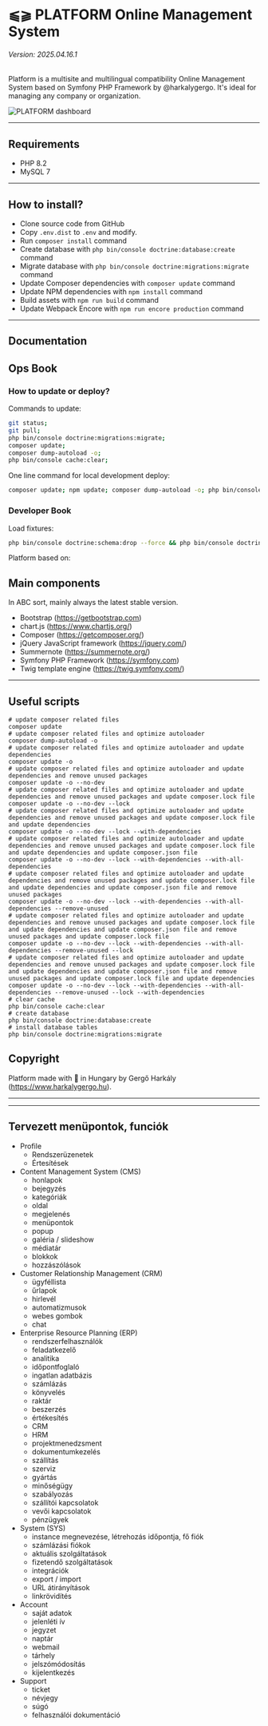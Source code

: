 # ⫹⫺ PLATFORM Online Management System
###### Version: 2025.04.16.1

Platform is a multisite and multilingual compatibility Online Management System based on Symfony PHP Framework by @harkalygergo. It's ideal for managing any company or organization.

![PLATFORM dashboard](/_platform/documentation/platform-dashboard.png?raw=true "PLATFORM dashboard")

---

## Requirements

- PHP 8.2
- MySQL 7

---

## How to install?

- Clone source code from GitHub
- Copy `.env.dist` to `.env` and modify.
- Run `composer install` command
- Create database with `php bin/console doctrine:database:create` command
- Migrate database with `php bin/console doctrine:migrations:migrate` command
- Update Composer dependencies with `composer update` command
- Update NPM dependencies with `npm install` command
- Build assets with `npm run build` command
- Update Webpack Encore with `npm run encore production` command

---

## Documentation

## Ops Book

### How to update or deploy?

Commands to update:

```bash
git status;
git pull;
php bin/console doctrine:migrations:migrate;
composer update;
composer dump-autoload -o;
php bin/console cache:clear;
```

One line command for local development deploy:

```bash
composer update; npm update; composer dump-autoload -o; php bin/console cache:pool:clear --all; php bin/console cache:clear; php bin/console doctrine:migrations:diff; php bin/console doctrine:schema:validate -v;
```

### Developer Book

Load fixtures:

```bash
php bin/console doctrine:schema:drop --force && php bin/console doctrine:schema:update --force && php bin/console doctrine:fixtures:load -n
```

Platform based on:

## Main components

In ABC sort, mainly always the latest stable version.

- Bootstrap (https://getbootstrap.com)
- chart.js (https://www.chartjs.org/)
- Composer (https://getcomposer.org/)
- jQuery JavaScript framework (https://jquery.com/)
- Summernote (https://summernote.org/)
- Symfony PHP Framework (https://symfony.com)
- Twig template engine (https://twig.symfony.com/)

---

## Useful scripts
```shell
# update composer related files 
composer update
# update composer related files and optimize autoloader
composer dump-autoload -o
# update composer related files and optimize autoloader and update dependencies
composer update -o
# update composer related files and optimize autoloader and update dependencies and remove unused packages
composer update -o --no-dev
# update composer related files and optimize autoloader and update dependencies and remove unused packages and update composer.lock file
composer update -o --no-dev --lock
# update composer related files and optimize autoloader and update dependencies and remove unused packages and update composer.lock file and update dependencies
composer update -o --no-dev --lock --with-dependencies
# update composer related files and optimize autoloader and update dependencies and remove unused packages and update composer.lock file and update dependencies and update composer.json file
composer update -o --no-dev --lock --with-dependencies --with-all-dependencies
# update composer related files and optimize autoloader and update dependencies and remove unused packages and update composer.lock file and update dependencies and update composer.json file and remove unused packages
composer update -o --no-dev --lock --with-dependencies --with-all-dependencies --remove-unused
# update composer related files and optimize autoloader and update dependencies and remove unused packages and update composer.lock file and update dependencies and update composer.json file and remove unused packages and update composer.lock file
composer update -o --no-dev --lock --with-dependencies --with-all-dependencies --remove-unused --lock
# update composer related files and optimize autoloader and update dependencies and remove unused packages and update composer.lock file and update dependencies and update composer.json file and remove unused packages and update composer.lock file and update dependencies
composer update -o --no-dev --lock --with-dependencies --with-all-dependencies --remove-unused --lock --with-dependencies
# clear cache
php bin/console cache:clear
# create database
php bin/console doctrine:database:create
# install database tables
php bin/console doctrine:migrations:migrate
```

## Copyright

Platform made with 💚 in Hungary by Gergő Harkály (https://www.harkalygergo.hu).

------------------------------------------
------------------------------------------

## Tervezett menüpontok, funciók

- Profile
    - Rendszerüzenetek
    - Értesítések
- Content Management System (CMS)
    - honlapok
    - bejegyzés
    - kategóriák
    - oldal
    - megjelenés
    - menüpontok
    - popup
    - galéria / slideshow
    - médiatár
    - blokkok
    - hozzászólások
- Customer Relationship Management (CRM)
    - ügyféllista
    - űrlapok
    - hirlevél
    - automatizmusok
    - webes gombok
    - chat
- Enterprise Resource Planning (ERP)
    - rendszerfelhasználók
    - feladatkezelő
    - analitika
    - időpontfoglaló
    - ingatlan adatbázis
    - számlázás
    - könyvelés
    - raktár
    - beszerzés
    - értékesítés
    - CRM
    - HRM
    - projektmenedzsment
    - dokumentumkezelés
    - szállítás
    - szerviz
    - gyártás
    - minőségügy
    - szabályozás
    - szállítói kapcsolatok
    - vevői kapcsolatok
    - pénzügyek
- System (SYS)
    - instance megnevezése, létrehozás időpontja, fő fiók
    - számlázási fiókok
    - aktuális szolgáltatások
    - fizetendő szolgáltatások
    - integrációk
    - export / import
    - URL átirányítások
    - linkrövidítés
- Account
    - saját adatok
    - jelenléti ív
    - jegyzet
    - naptár
    - webmail
    - tárhely
    - jelszómódosítás
    - kijelentkezés
- Support
    - ticket
    - névjegy
    - súgó
    - felhasználói dokumentáció
